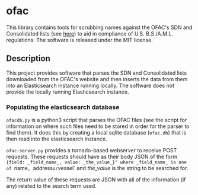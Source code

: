 # ofac

This library contains tools for scrubbing names against the OFAC's SDN and Consolidated lists (see [here](https://www.treasury.gov/resource-center/sanctions/Pages/default.aspx)) to aid in compliance of U.S. B.S./A.M.L. regulations.  The software is released under the MIT license. 

## Description

This project provides software that parses the SDN and Consolidated lists downloaded from the OFAC's website and then inserts the data from them into an Elasticsearch instance running locally. The software does not provide the locally running Elasticsearch instance.  

### Populating the elasticsearch database

`ofacdb.py` is a python3 script that parses the OFAC files (see the script for information on where such files need to be stored in order for the parser to find them).  It does this by creating a local sqlite database (`ofac.db`) that is then read into the elasticsearch instance.  

`ofac-server.py` provides a tornado-based webserver to receive POST requests.  These requests should have as their body JSON of the form `{field: _field_name_, value: _the_value_}" where _field_name_ is one of `name`, `address` or `vessel` and _the_value_ is the string to be searched for.  

The return value of these requests are JSON with all of the information (if any) related to the search term used.  
